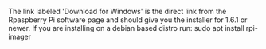 The link labeled 'Download for Windows' is the direct link from the Rpaspberry Pi software page and should give you the installer for 1.6.1 or newer.
If you are installing on a debian based distro run: sudo apt install rpi-imager
